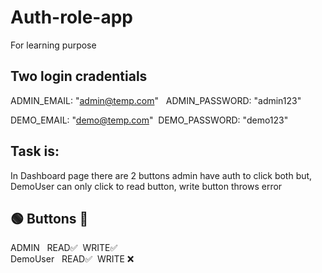 # Auth-role-app

For learning purpose

## Two login cradentials 
ADMIN_EMAIL: "admin@temp.com" &nbsp; ADMIN_PASSWORD: "admin123"

DEMO_EMAIL: "demo@temp.com" &nbsp;DEMO_PASSWORD: "demo123"

## Task is:
In Dashboard page there are 2 buttons
admin have auth to click both
but, DemoUser can only click to read button, write button throws error
    
## 🟢 Buttons 🔴 <br>
ADMIN &nbsp; READ✅&nbsp; WRITE✅ <br>
DemoUser &nbsp; READ✅&nbsp; WRITE ❌